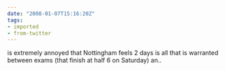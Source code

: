 ```yaml
---
date: "2008-01-07T15:16:20Z"
tags:
- imported
- from-twitter
---
```

is extremely annoyed that Nottingham feels 2 days is all that is warranted between exams \(that finish at half 6 on Saturday\) an..
